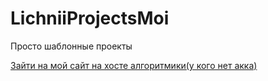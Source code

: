# LichniiProjectsMoi

Просто шаблонные проекты

<a href="https://learn.algoritmika.org/uploads/student/70069026/unity/58258014/%D0%A1%D0%B8%D1%88%D0%BA%D0%B0/index.html">Зайти на мой сайт на хосте алгоритмики(у кого нет акка)</a>
